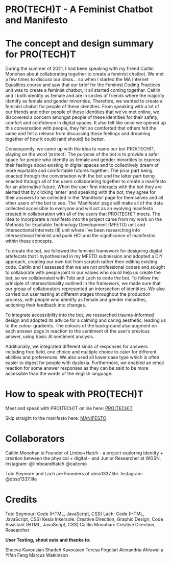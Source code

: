 # **PRO(TECH)T - A Feminist Chatbot and Manifesto**

# **The concept and design summary for PRO(TECH)T**

During the summer of 2021, I had been speaking with my friend Caitlin Monohan about collaborating together to create a feminist chatbot. We met a few times to discuss our ideas… so when I started the MA Internet Equalities course and saw that our brief for the Feminist Coding Practices unit was to create a feminist chatbot, it all started coming together. Caitlin and I both identity as female and are in circles of friends where the majority identify as female and gender minorities. Therefore, we wanted to create a feminist chabot for people of these identities. From speaking with a lot of our friends and other people of these identities that we’ve met online, we discovered a concern amongst people of these identities for their safety, comfort and confidence in digital spaces. It also felt like once we opened up this conversation with people, they felt so comforted that others felt the same and felt a release from discussing these feelings and dreaming together of how it could (and should) be better. 

Consequently, we came up with the idea to name our bot PRO(TECH)T, playing on the word ‘protect’. The purpose of the bot is to provide a safer space for people who identify as female and gender minorities to express their feelings about existing in digital spaces and to collectively dream of more equitable and comfortable futures together. The prior part being enacted through the conversation with the bot and the latter part being enacted through all of the users collaborating together to create a manifesto for an alternative future. When the user first interacts with the bot they are alerted that by clicking ‘enter’ and speaking with the bot, they agree for their answers to be collected in the ‘Manifesto’ page for themselves and all other users of the bot to see. The ‘Manifesto’ page will make all of the data collected accessible to everyone and will act as an evolving manifesto created in collaboration with all of the users that PRO(TECH)T meets. The idea to incorporate a manifesto into the project came from my work on the Methods for Equitable Technology Development (MFETD) unit and Intersectional Internets (II) unit where I’ve been researching info intersectional feminist and punk HCI and the significance of manifestos within these concepts.

To create the bot, we followed the feminist framework for designing digital artefecats that I hypothesised in my MFETD submission and adopted a DIY approach, creating our own bot from scratch rather then editing existing code. Caitlin and I assessed that we are not professional coders and sought to collaborate with people joint in our values who could help us create the bot, so we collaborated with Tobi and Lach to code the bot. To follow the principle of intersectionality outlined in the framework, we made sure that our group of collaborators represented an intersection of identities.  We also carried out user testing at different stages throughout the production process, with people who identify as female and gender minorities, actioning their feedback into changes. 

To integrate accessibility into the bot, we researched trauma-informed design and adopted its advice for a calming and caring aesthetic, leading us to the colour gradients. The colours of the background also augment on each answer page in reaction to the sentiment of the user’s previous answer, using basic AI sentiment analysis.

Additionally, we integrated different kinds of responses for answers including free field, one choice and multiple choice to cater for different abilities and preferences. We also used all lower case type which is often easier to digest for people with dyslexia. Furthermore, we enabled an emoji reaction for some answer responses as they can be said to be more accessible than the words of the english language. 


# **How to speak with PRO(TECH)T**

Meet and speak with PRO(TECH)T online here: <a href="https://pro-tech-t.herokuapp.com" target="_blank">PRO(TECH)T</a>

Skip straight to the manifesto here: <a href="https://pro-tech-t.herokuapp.com/manifesto" target="_blank">MANIFESTO</a>


# **Collaborators**

Caitlin Monohan is Founder of Limbo+Hatch - a project exploring identity + creation between the physical + digital - and Junior Researcher at WGSN. 
Instagram: @limboandhatch @caitcmo

Tobi Seymore and Lach are Founders of obso1337.life.
Instagram: @obso1337.life

# **Credits**

Tobi Seymour: Code (HTML, JavaScript, CSS)
Lach: Code (HTML, JavaScript, CSS)
Kesia Inkersole: Creative Direction, Graphic Design, Code Assistant (HTML, JavaScript, CSS)
Caitlin Monohan: Creative Direction, Researcher

**User Testing, shout outs and thanks to:**

Sheeva Kavousian
Shadeh Kavousian
Teresa Fogolari
Alexandria Ahluwalia
Yifan Feng
Marcus Watkinson



